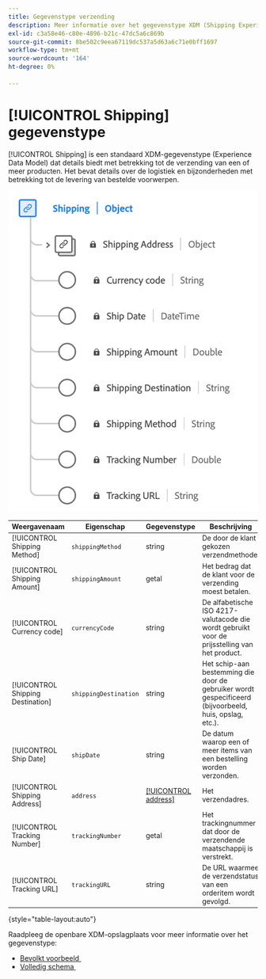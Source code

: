 ```yaml
---
title: Gegevenstype verzending
description: Meer informatie over het gegevenstype XDM (Shipping Experience Data Model).
exl-id: c3a58e46-c80e-4896-b21c-47dc5a6c869b
source-git-commit: 8be502c9eea67119dc537a5d63a6c71e0bff1697
workflow-type: tm+mt
source-wordcount: '164'
ht-degree: 0%

---
```


# [!UICONTROL Shipping] gegevenstype

[!UICONTROL Shipping] is een standaard XDM-gegevenstype (Experience Data Model) dat details biedt met betrekking tot de verzending van een of meer producten. Het bevat details over de logistiek en bijzonderheden met betrekking tot de levering van bestelde voorwerpen.


![&#x200B; een diagram van het [!UICONTROL Shipping] gegevenstype.](../images/data-types/shipping.png)

| Weergavenaam | Eigenschap | Gegevenstype | Beschrijving |
|----------------------|-----------------------|-----------|------------------------------------------------------|
| [!UICONTROL Shipping Method] | `shippingMethod` | string | De door de klant gekozen verzendmethode. |
| [!UICONTROL Shipping Amount] | `shippingAmount` | getal | Het bedrag dat de klant voor de verzending moest betalen. |
| [!UICONTROL Currency code] | `currencyCode` | string | De alfabetische ISO 4217-valutacode die wordt gebruikt voor de prijsstelling van het product. |
| [!UICONTROL Shipping Destination] | `shippingDestination` | string | Het schip-aan bestemming die door de gebruiker wordt gespecificeerd (bijvoorbeeld, huis, opslag, etc.). |
| [!UICONTROL Ship Date] | `shipDate` | string | De datum waarop een of meer items van een bestelling worden verzonden. |
| [!UICONTROL Shipping Address] | `address` | [[!UICONTROL address]](./address.md) | Het verzendadres. |
| [!UICONTROL Tracking Number] | `trackingNumber` | getal | Het trackingnummer dat door de verzendende maatschappij is verstrekt. |
| [!UICONTROL Tracking URL] | `trackingURL` | string | De URL waarmee de verzendstatus van een orderitem wordt gevolgd. |

{style="table-layout:auto"}

Raadpleeg de openbare XDM-opslagplaats voor meer informatie over het gegevenstype:

* [&#x200B; Bevolkt voorbeeld &#x200B;](https://github.com/adobe/xdm/blob/master/components/datatypes/shipping.example.1.json)
* [&#x200B; Volledig schema &#x200B;](https://github.com/adobe/xdm/blob/master/components/datatypes/shipping.schema.json)
